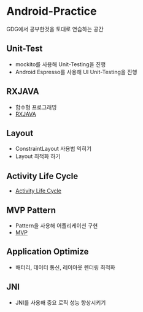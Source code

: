 ﻿# Android-Practice

GDG에서 공부한것을 토대로 연습하는 공간

## Unit-Test
* mockito를 사용해 Unit-Testing을 진행
* Android Espresso를 사용해 UI Unit-Testing을 진행

## RXJAVA
* 함수형 프로그래밍
* [RXJAVA](https://github.com/KimBoWoon/Android-Practice/tree/master/RXJAVA)

## Layout
* ConstraintLayout 사용법 익히기
* Layout 최적화 하기

## Activity Life Cycle
* [Activity Life Cycle](https://github.com/KimBoWoon/Android-Practice/tree/master/Activity%20Life%20Cycle)

## MVP Pattern
* Pattern을 사용해 어플리케이션 구현
* [MVP](https://github.com/KimBoWoon/Android-Practice/tree/master/MVP)

## Application Optimize
* 배터리, 데이터 통신, 레이아웃 렌더링 최적화

## JNI
* JNI를 사용해 중요 로직 성능 향상시키기

